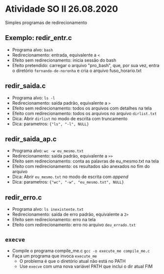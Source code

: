 # Atividade SO II 26.08.2020

Simples programas de redirecionamento

## Exemplo: redir_entr.c

* Programa alvo: `bash`
* Redirecionamento: entrada, equivalente a `<`
* Efeito sem redirecionamento: inicia sessão do bash
* Efeito pretendido: carregar o arquivo "pro_bash", que, por sua vez,
entra o diretório `fernando-de-noronha` e cria o arquivo fuso_horario.txt

## redir_saida.c

* Programa alvo: `ls -l`
* Redirecionamento: saída padrão, equivalente a `>`
* Efeito sem redirecionamento: todos os arquivos com detalhes na tela
* Efeito com redirecionamento: todos os arquivos no arquivo `dirlist.txt`
* Dica: Abrir `dirlist` no modo de escrita com truncamento
* Dica: parametros: `{"ls", "-l", NULL}`

## redir_saida_ap.c

* Programa alvo: `wc -w eu_mesmo.txt`
* Redirecionamento: saída padrão, equivalente a `>>`
* Efeito sem redirecionamento: conta as palavras de eu_mesmo.txt na tela
* Efeito com redirecionamento: os resultados são anexados no fim do arquivo
* Dica: Abrir `eu_mesmo.txt` no modo de escrita com _append_ 
* Dica: parametros: `{"wc", "-w", "eu_mesmo.txt", NULL}`

## redir_erro.c

* Programa alvo: `ls inexistente.txt`
* Redirecionamento: saída de erro padrão, equivalente a `2>`
* Efeito sem redirecionamento: erro na tela
* Efeito com redirecionamento: erro no arquivo `deu_errado.txt`

## `execve`

* Compile o programa compile_me.c
`gcc -o execute_me compile_me.c`
* Faça um programa que invoca `execute_me`
	* O problema é que o diretório atual não está no PATH
	* Use `execve` com uma nova variável PATH que inclui o dir atual
FIM
